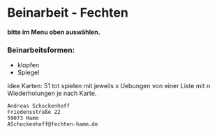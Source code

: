 # Beinarbeit - Fechten

**bitte im Menu oben auswählen.**

### Beinarbeitsformen:
* klopfen 
* Spiegel 


Idee Karten: 51 tot spielen mit jeweils x Uebungen von einer Liste mit n Wiederholungen je nach Karte.

```
Andreas Schockenhoff
Friedensstraße 22
59073 Hamm
ASchockenhoff@fechten-hamm.de
```
